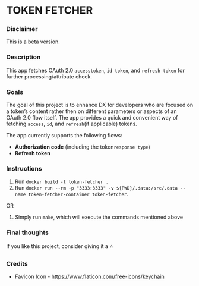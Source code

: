 # TOKEN FETCHER

### Disclaimer
This is a beta version.

### Description
This app fetches OAuth 2.0 `accesstoken`, `id token`, and `refresh token` for further processing/attribute check.

### Goals
The goal of this project is to enhance DX for developers who are focused on a token’s content rather then on different parameters or aspects of an OAuth 2.0 flow itself. The app provides a quick and convenient way of fetching `access`, `id`, and `refresh`(if applicable) tokens.

The app currently supports the following flows:
- **Authorization code** (including the token`response type`) 
- **Refresh token**


### Instructions
1. Run `docker build -t token-fetcher .`
2. Run `docker run --rm -p "3333:3333" -v ${PWD}/.data:/src/.data --name token-fetcher-container token-fetcher`.

OR

1. Simply run `make`, which will execute the commands mentioned above

### Final thoughts
If you like this project, consider giving it a ⭐️

### Credits
- Favicon Icon - https://www.flaticon.com/free-icons/keychain
<!-- - Under Construction Icon - https://www.flaticon.com/free-icons/under-construction -->